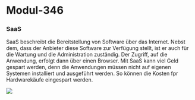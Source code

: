 # Modul-346
<h3>SaaS</h3>
<p>SaaS beschreibt die Bereitstellung von Software über das Internet. Nebst dem, dass der Anbieter diese Software zur Verfügung stellt, ist er auch für die Wartung und die Administration zuständig. Der Zugriff, auf die Anwendung, erfolgt dann über einen Browser. Mit SaaS kann viel Geld gespart werden, denn die Anwendungen müssen nicht auf eigenen Systemen installiert und ausgeführt werden. So können die Kosten fpr Hardwarekäufe eingespart werden. </p>
  <img src= https://api.dpm-dev.developion.de/wp-content/uploads/2020/06/Software-as-a-Service.jpg></img>
  
